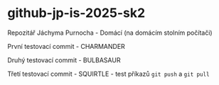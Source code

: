 # github-jp-is-2025-sk2
Repozitář Jáchyma Purnocha - Domácí (na domácím stolním počítači)

První testovací commit - CHARMANDER

Druhý testovací commit - BULBASAUR

Třetí testovací commit - SQUIRTLE 
    - test příkazů `git push` a `git pull`
